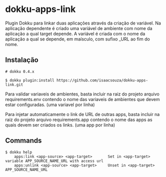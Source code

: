 # dokku-apps-link
Plugin Dokku para linkar duas aplicações através da criação de variável.
Na aplicação dependente <target> é criado uma variável de ambiente com nome da aplicação <source> a qual target depende.
A variável é criada com o nome da aplicação a qual se depende, em maísculo, com sufixo _URL ao fim do nome.

## Instalação

```shell
# dokku 0.4.x

$ dokku plugin:install https://github.com/isaacsouza/dokku-apps-link.git
```

Para validar variaveis de ambientes, basta incluir na raiz do projeto arquivo requirements.env contendo o nome das variaveis de ambientes que devem estar configuradas. (uma variavel por linha)

Para injetar automaticamente o link de URL de outras apps, basta incluir na raiz do projeto arquivo requirements.app contendo o nome das apps as quais devem ser criados os links. (uma app por linha)

## Commands
```
$ dokku help
    apps:link <app-source> <app-target>       Set in <app-target> variable APP_SOURCE_NAME_URL with access url
    apps:unlink <app-source> <app-target>     Unset in <app-target> APP_SOURCE_NAME_URL

```
